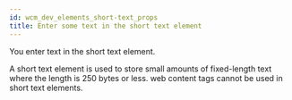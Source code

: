 ```yaml
---
id: wcm_dev_elements_short-text_props
title: Enter some text in the short text element
---
```





You enter text in the short text element.

A short text element is used to store small amounts of fixed-length text where the length is 250 bytes or less. web content tags cannot be used in short text elements.

